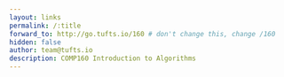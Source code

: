 ```yaml
---
layout: links
permalink: /:title
forward_to: http://go.tufts.io/160 # don't change this, change /160
hidden: false
author: team@tufts.io
description: COMP160 Introduction to Algorithms
---
```

